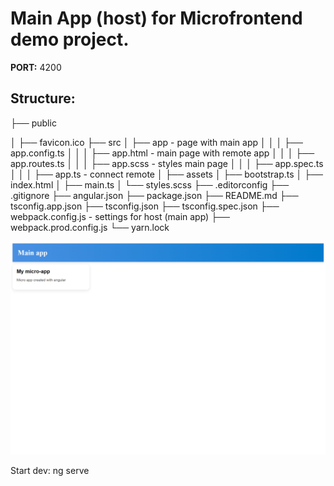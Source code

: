 # Main App (host) for Microfrontend demo project.

**PORT:** 4200

## Structure: 

├── public

│ ├── favicon.ico
├── src
│ ├── app - page with main app
│ │ │ ├── app.config.ts
│ │ │ ├── app.html - main page with remote app
│ │ │ ├── app.routes.ts
│ │ │ ├── app.scss - styles main page
│ │ │ ├── app.spec.ts
│ │ │ ├── app.ts - connect remote
│ ├── assets
│ ├── bootstrap.ts
│ ├── index.html
│ ├── main.ts
│ └── styles.scss
├── .editorconfig
├── .gitignore
├── angular.json
├── package.json
├── README.md
├── tsconfig.app.json
├── tsconfig.json
├── tsconfig.spec.json
├── webpack.config.js - settings for host (main app)
├── webpack.prod.config.js
└── yarn.lock

![App screen](./src/assets/screen_app.png)

Start dev: ng serve